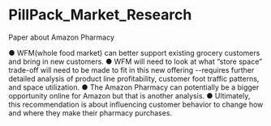 # PillPack_Market_Research
Paper about Amazon Pharmacy


● WFM(whole food market) can better support existing grocery customers and bring in new customers.
● WFM will need to look at what “store space” trade-off will need to be made to fit
in this new offering --requires further detailed analysis of product line profitability,
customer foot traffic patterns, and space utilization.
● The Amazon Pharmacy can potentially be a bigger opportunity online for Amazon but that is another analysis.
● Ultimately, this recommendation is about influencing customer behavior to
change how and where they make their pharmacy purchases.
